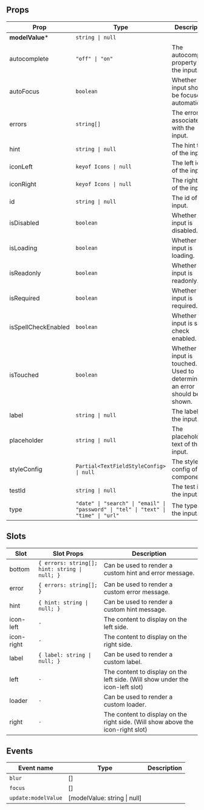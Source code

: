 <!-- This file is automatically generated, do not edit manually. -->

## Props

| Prop | Type | Description | Default |
| ---- | ---- | ----------- | ------- |
| **modelValue*** | `string \| null` |  |  |
| autocomplete | `"off" \| "on"` | The autocomplete property of the input. | `"off"` |
| autoFocus | `boolean` | Whether the input should be focused automatically. | `false` |
| errors | `string[]` | The errors associated with the input. | `[]` |
| hint | `string \| null` | The hint text of the input. | `null` |
| iconLeft | `keyof Icons \| null` | The left icon of the input. | `null` |
| iconRight | `keyof Icons \| null` | The right icon of the input. | `null` |
| id | `string \| null` | The id of the input. | `null` |
| isDisabled | `boolean` | Whether the input is disabled. | `false` |
| isLoading | `boolean` | Whether the input is loading. | `false` |
| isReadonly | `boolean` | Whether the input is readonly. | `false` |
| isRequired | `boolean` | Whether the input is required. | `false` |
| isSpellCheckEnabled | `boolean` | Whether the input is spell check enabled. | `false` |
| isTouched | `boolean` | Whether the input is touched. Used to determine if an error should be shown. | `false` |
| label | `string \| null` | The label of the input. | `null` |
| placeholder | `string \| null` | The placeholder text of the input. | `null` |
| styleConfig | `Partial<TextFieldStyleConfig> \| null` | The style config of the component. | `null` |
| testId | `string \| null` | The test id of the input. | `null` |
| type | `"date" \| "search" \| "email" \| "password" \| "tel" \| "text" \| "time" \| "url"` | The type of the input. | `"text"` |


## Slots

| Slot | Slot Props | Description |
| --------- | ---- | ----------- |
| bottom | `{ errors: string[]; hint: string \| null; }` | Can be used to render a custom hint and error message. |
| error | `{ errors: string[]; }` | Can be used to render a custom error message. |
| hint | `{ hint: string \| null; }` | Can be used to render a custom hint message. |
| icon-left | `-` | The content to display on the left side. |
| icon-right | `-` | The content to display on the right side. |
| label | `{ label: string \| null; }` | Can be used to render a custom label. |
| left | `-` | The content to display on the left side. (Will show under the icon-left slot) |
| loader | `-` | Can be used to render a custom loader. |
| right | `-` | The content to display on the right side. (Will show above the icon-right slot) |


## Events

| Event name | Type | Description |
| ---------- | ---- | ----------- |
| `blur` | [] |  |
| `focus` | [] |  |
| `update:modelValue` | [modelValue: string \| null] |  |

